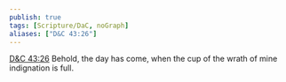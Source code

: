 ```yaml
---
publish: true
tags: [Scripture/DaC, noGraph]
aliases: ["D&C 43:26"]
---
```

[D&C 43:26](https://churchofjesuschrist.org/study/scriptures/dc-testament/dc/43?lang=eng&id=p26#p26) Behold, the day has come, when the cup of the wrath of mine indignation is full.
